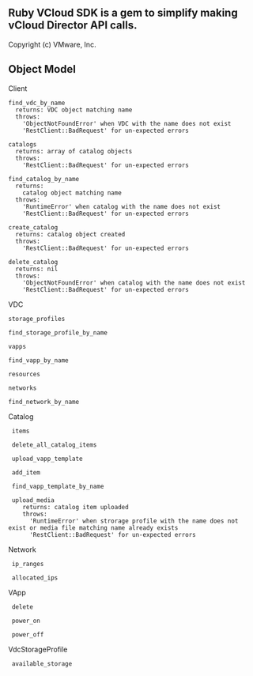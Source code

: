 ## Ruby VCloud SDK is a gem to simplify making vCloud Director API calls.
Copyright (c) VMware, Inc.

## Object Model

  Client
  
    find_vdc_by_name
      returns: VDC object matching name
      throws:
        'ObjectNotFoundError' when VDC with the name does not exist
        'RestClient::BadRequest' for un-expected errors

    catalogs
      returns: array of catalog objects
      throws:
        'RestClient::BadRequest' for un-expected errors

    find_catalog_by_name
      returns:
        catalog object matching name
      throws:
        'RuntimeError' when catalog with the name does not exist
        'RestClient::BadRequest' for un-expected errors

    create_catalog
      returns: catalog object created
      throws:
        'RestClient::BadRequest' for un-expected errors

    delete_catalog
      returns: nil
      throws:
        'ObjectNotFoundError' when catalog with the name does not exist
        'RestClient::BadRequest' for un-expected errors
    
  VDC
    
    storage_profiles
    
    find_storage_profile_by_name
    
    vapps
    
    find_vapp_by_name
    
    resources
    
    networks
    
    find_network_by_name
    
  Catalog
  
     items
     
     delete_all_catalog_items
     
     upload_vapp_template
     
     add_item
     
     find_vapp_template_by_name

     upload_media
        returns: catalog item uploaded
        throws:
          'RuntimeError' when strorage profile with the name does not exist or media file matching name already exists
          'RestClient::BadRequest' for un-expected errors
     
  Network
  
     ip_ranges
     
     allocated_ips
     
  VApp
  
     delete
     
     power_on
     
     power_off
     
  VdcStorageProfile
  
     available_storage
  